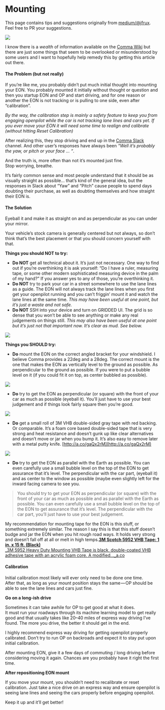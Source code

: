 # Mounting

This page contains tips and suggestions originally from [medium/@jfrux](https://medium.com/@jfrux/comma-eon-mounting-calibration-82806162a51).  
Feel free to PR your suggestions.

![](https://cdn-images-1.medium.com/max/2000/1*D7VvwLKID5AvOZuU-iWj5g@2x.jpeg)

I know there is a _wealth_ of information available on the [Comma Wiki](http://wiki.comma.ai) but there are just some things that seem to be overlooked or misunderstood by some users and I want to hopefully help remedy this by getting this article out there.

#### The Problem \(but not really\)

If you’re like me, you probably didn’t put much initial thought into mounting your EON. You probably mounted it initially without thought or question and then you startup EON and OP and start driving, and for one reason or another the EON is not tracking or is pulling to one side, even after “calibration”.

_By the way, the calibration step is mainly a safety feature to keep you from engaging openpilot while the car is not tracking lane lines and cars yet. If you ever move your EON it will need some time to realign and calibrate \(without hitting Reset Calibration\)_

After realizing this, they stop driving and end up in the [Comma Slack](https://slack.comma.ai) channel. And other user’s responses have always been _“Well it’s probably the yaw, or pitch or your face … “_.

And the truth is, more often than not it’s mounted just fine.   
Stop worrying, breathe.

It’s fairly common sense and most people understand that it should be as visually straight as possible… that’s kind of the general idea, but the responses in Slack about “Yaw” and “Pitch” cause people to spend days doubting their purchase, as well as doubting themselves and how straight their EON is.

#### The Solution

Eyeball it and make it as straight on and as perpendicular as you can under your mirror.

Your vehicle’s stock camera is generally centered but not always, so don’t think that’s the best placement or that you should concern yourself with that.

**Things you should NOT to try:**

* **Do NOT** get all technical about it. It’s just not necessary. One way to find out if you’re overthinking it is ask yourself: “Do I have a ruler, measuring tape, or some other modern sophisticated measuring device in the palm of my hand?”  If you answer yes to any of those, you’re overthinking it.
* **Do NOT** try to park your car in a street somewhere to use the lane lines as a guide. The EON will not always track the lane lines when you first get your openpilot running and you can’t friggin’ mount it and watch the lane lines at the same time. _This may have been useful at one point, but it’s just a waste and not safe._
* **Do NOT** SSH into your device and turn on GRIDDED UI. The grid is so dense that you won’t be able to see anything or make any real judgements on things still. _This may also have been useful at one point but it’s just not that important now. It’s clear as mud. See below._

![](https://cdn-images-1.medium.com/max/1600/1*LQYX9sqCM1cBIpVBRlV8Ew@2x.jpeg)

**Things you SHOULD try:**

* **Do** mount the EON on the correct angled bracket for your windshield. I believe Comma provides a 22deg and a 28deg. The correct mount is the one that makes the EON as vertically level to the ground as possible. As perpendicular to the ground as possible. If you were to put a bubble level on it \(if you could fit it on top, as center bubbled as possible\).

![](https://cdn-images-1.medium.com/max/1600/1*ukc6lh_1JDX46uDt7fpc9g.png)

* **Do** try to get the EON as perpendicular \(or square\) with the front of your car as much as possible \(eyeball it\). You’ll just have to use your best judgement and if things look fairly square then you’re good.

![](https://cdn-images-1.medium.com/max/2000/1*D7VvwLKID5AvOZuU-iWj5g@2x.jpeg)

* **Do** get a small roll of 3M VHB double-sided gray tape with red backing. Or comparable. It’s a foam core based double-sided tape that is very strong and heat resistance and doesn’t gunk up like clear alternatives and doesn’t move or jar when you bump it. It’s also easy to remove later with a metal putty knife. [http://a.co/gaQx2rM](http://a.co/gaQx2rM)

![](https://cdn-images-1.medium.com/max/1600/1*D_FmbXRT0SIc-Pfuijqz7A.png)

* **Do** try to get the EON as parallel with the Earth as possible. You can even carefully use a small bubble level on the top of the EON to get assurance that it’s level. The perpendicular with the car part, \(eyeball it\) and as center to the window as possible \(maybe even slightly left for the inward facing camera to see you.

> You should try to get your EON as perpendicular \(or square\) with the front of your car as much as possible and as parallel with the Earth as possible. You can even carefully use a small bubble level on the top of the EON to get assurance that it’s level. The perpendicular with the car part, you’ll just have to use your best judgement.

My recommendation for mounting tape for the EON is this stuff, or something extremely similar. The reason I say this is that this stuff doesn’t budge and jar the EON when you hit rough road ways. It holds very strong and doesn’t fall off at all or melt in high temps.[**3M Scotch 5952 VHB Tape: 1 in. x 15 ft. \(Black\)**  
_3M 5952 Heavy Duty Mounting VHB Tape is black, double-coated VHB adhesive tape with an acrylic foam core. A modified…_a.co](http://a.co/gaQx2rM)

#### Calibration

Initial calibration most likely will ever only need to be done one time.  
After that, as long as your mount position stays the same — OP should be able to see the lane lines and cars just fine.

**Go on a long-ish drive**

Sometimes it can take awhile for OP to get good at what it does.  
It must run your roadways through its machine learning model to get really good and that usually takes like 20–40 miles of express way driving I’ve found. The more you drive, the better it should get in the end.

I highly recommend express way driving for getting openpilot properly calibrated. Don’t try to run OP on backroads and expect it to stay put upon initial calibration.

After mounting EON, give it a few days of commuting / long driving before considering moving it again. Chances are you probably have it right the first time.

**After repositioning EON mount**

If you move your mount, you shouldn’t need to recalibrate or reset calibration. Just take a nice drive on an express way and ensure openpilot is seeing lane lines and seeing the cars properly before engaging openpilot.

Keep it up and it’ll get better!

